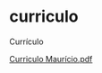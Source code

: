 # curriculo
Currículo

[Curriculo Maurício.pdf](https://github.com/mauricio-ribeiro/curriculo/files/8475782/Curriculo.Mauricio.pdf)
